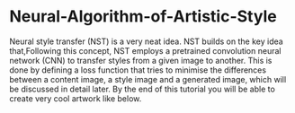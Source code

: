 # Neural-Algorithm-of-Artistic-Style
Neural style transfer (NST) is a very neat idea. NST builds on the key idea that,Following this concept, NST employs a pretrained convolution neural network (CNN) to transfer styles from a given image to another. This is done by defining a loss function that tries to minimise the differences between a content image, a style image and a generated image, which will be discussed in detail later. By the end of this tutorial you will be able to create very cool artwork like below.
